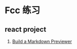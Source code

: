 Fcc 练习
==
react project
--

1. [Build a Markdown Previewer](https://ngekaworu.github.io/FCC/React%20Projects/Markdown%20Previewer/index.html)
